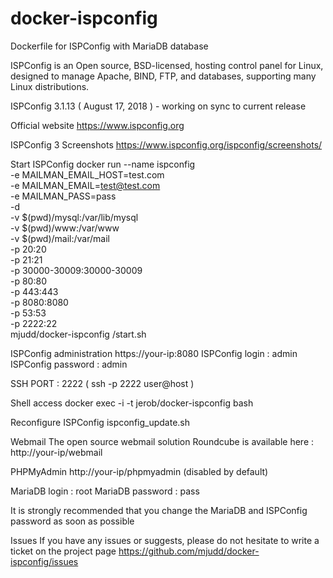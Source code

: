 # docker-ispconfig
Dockerfile for ISPConfig with MariaDB database

ISPConfig is an Open source, BSD-licensed, hosting control panel for Linux, designed to manage Apache, BIND, FTP, and databases, supporting many Linux distributions.

ISPConfig 3.1.13 ( August 17, 2018 ) - working on sync to current release

Official website https://www.ispconfig.org

ISPConfig 3 Screenshots https://www.ispconfig.org/ispconfig/screenshots/

Start ISPConfig
docker run --name ispconfig \
-e MAILMAN_EMAIL_HOST=test.com \
-e MAILMAN_EMAIL=test@test.com \
-e MAILMAN_PASS=pass \
-d \
-v $(pwd)/mysql:/var/lib/mysql \
-v $(pwd)/www:/var/www \
-v $(pwd)/mail:/var/mail \
-p 20:20 \
-p 21:21 \
-p 30000-30009:30000-30009 \
-p 80:80 \
-p 443:443 \
-p 8080:8080 \
-p 53:53 \
-p 2222:22 \
mjudd/docker-ispconfig /start.sh

ISPConfig administration
https://your-ip:8080
ISPConfig login : admin
ISPConfig password : admin

SSH PORT : 2222 ( ssh -p 2222 user@host )

Shell access
docker exec -i -t jerob/docker-ispconfig bash

Reconfigure ISPConfig
ispconfig_update.sh

Webmail
The open source webmail solution Roundcube is available here : http://your-ip/webmail

PHPMyAdmin
http://your-ip/phpmyadmin (disabled by default)

MariaDB login : root
MariaDB password : pass

It is strongly recommended that you change the MariaDB and ISPConfig password as soon as possible

Issues
If you have any issues or suggests, please do not hesitate to write a ticket on the project page https://github.com/mjudd/docker-ispconfig/issues

